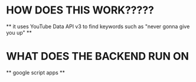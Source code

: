 # HOW DOES THIS WORK?????

** it uses YouTube Data API v3 to find keywords such as "never gonna give you up" **

# WHAT DOES THE BACKEND RUN ON

** google script apps **
